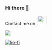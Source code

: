 ### Hi there 👋

Contact me on:  <a href="https://www.linkedin.com/in/alba-casillas-rodr%C3%ADguez-1581011bb/"><img height="30" src="https://user-images.githubusercontent.com/47610906/102833312-0d0bf980-43f1-11eb-889e-f1170f5f6a3f.png"></a>

<!-- [![Top Langs](https://github-readme-stats.vercel.app/api/top-langs/?username=CasillasAlba)](https://github.com/CasillasAlba/github-readme-stats) -->
<img src = "https://github-readme-stats.vercel.app/api/top-langs/?username=CasillasAlba&theme=midnight-purple&langs_count=10&layout=compact">
  


[![ko-fi](https://www.ko-fi.com/img/githubbutton_sm.svg)](https://ko-fi.com/N4N82JL7V)

<!--
**CasillasAlba/CasillasAlba** is a ✨ _special_ ✨ repository because its `README.md` (this file) appears on your GitHub profile.

Here are some ideas to get you started:

- 🔭 I’m currently working on ...
- 🌱 I’m currently learning ...
- 👯 I’m looking to collaborate on ...
- 🤔 I’m looking for help with ...
- 💬 Ask me about ...
- 📫 How to reach me: ...
- 😄 Pronouns: ...
- ⚡ Fun fact: ...
-->
